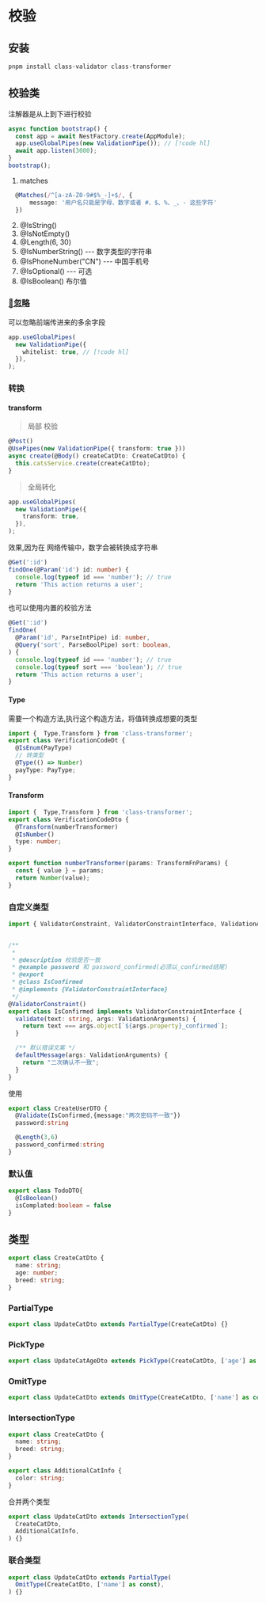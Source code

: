 # 校验

## 安装
```bash
pnpm install class-validator class-transformer
```

## 校验类

<blue>注解器是从上到下进行校验</blue>


```ts
async function bootstrap() {
  const app = await NestFactory.create(AppModule);
  app.useGlobalPipes(new ValidationPipe()); // [!code hl]
  await app.listen(3000);
}
bootstrap();
```

1. matches
```ts
  @Matches(/^[a-zA-Z0-9#$%_-]+$/, {
      message: '用户名只能是字母、数字或者 #、$、%、_、- 这些字符'
  })
```
2. @IsString()
3. @IsNotEmpty()
4. @Length(6, 30)
5. @IsNumberString()  ---  数字类型的字符串
6. @IsPhoneNumber("CN") --- 中国手机号
7. @IsOptional() --- 可选
8. @IsBoolean() 布尔值

### [🔗忽略](https://docs.nestjs.com/techniques/validation)
可以忽略前端传进来的多余字段
```ts
app.useGlobalPipes(
  new ValidationPipe({
    whitelist: true, // [!code hl]
  }),
);
```

### 转换
#### transform

> 局部 校验
```ts
@Post()
@UsePipes(new ValidationPipe({ transform: true }))
async create(@Body() createCatDto: CreateCatDto) {
  this.catsService.create(createCatDto);
}
```
> 全局转化
```ts
app.useGlobalPipes(
  new ValidationPipe({
    transform: true,
  }),
);
```
效果,因为在 网络传输中，数字会被转换成字符串

```ts
@Get(':id')
findOne(@Param('id') id: number) {
  console.log(typeof id === 'number'); // true
  return 'This action returns a user';
}
```
也可以使用内置的校验方法
```ts
@Get(':id')
findOne(
  @Param('id', ParseIntPipe) id: number,
  @Query('sort', ParseBoolPipe) sort: boolean,
) {
  console.log(typeof id === 'number'); // true
  console.log(typeof sort === 'boolean'); // true
  return 'This action returns a user';
}
```
#### Type 
需要一个构造方法,执行这个构造方法，将值转换成想要的类型
```ts
import {  Type,Transform } from 'class-transformer';
export class VerificationCodeDt {
  @IsEnum(PayType)
  // 转类型
  @Type(() => Number)
  payType: PayType;
}
```

#### Transform
```ts
import {  Type,Transform } from 'class-transformer';
export class VerificationCodeDto {
  @Transform(numberTransformer)
  @IsNumber()
  type: number;
}

export function numberTransformer(params: TransformFnParams) {
  const { value } = params;
  return Number(value);
}
```

### 自定义类型

```ts
import { ValidatorConstraint, ValidatorConstraintInterface, ValidationArguments } from "class-validator";


/**
 *
 * @description 校验是否一致
 * @example password 和 password_confirmed(必须以_confirmed结尾)
 * @export
 * @class IsConfirmed
 * @implements {ValidatorConstraintInterface}
 */
@ValidatorConstraint()
export class IsConfirmed implements ValidatorConstraintInterface {
  validate(text: string, args: ValidationArguments) {
    return text === args.object[`${args.property}_confirmed`];
  }

  /** 默认错误文案 */
  defaultMessage(args: ValidationArguments) {
    return "二次确认不一致";
  }
}
```

使用

```ts
export class CreateUserDTO {
  @Validate(IsConfirmed,{message:"两次密码不一致"})
  password:string

  @Length(3,6)
  password_confirmed:string
}
```

### 默认值

```ts
export class TodoDTO{
  @IsBoolean()
  isComplated:boolean = false
}
```

## 类型

```ts
export class CreateCatDto {
  name: string;
  age: number;
  breed: string;
}
```
### PartialType
```ts
export class UpdateCatDto extends PartialType(CreateCatDto) {}
```
### PickType
```ts
export class UpdateCatAgeDto extends PickType(CreateCatDto, ['age'] as const) {}
```
### OmitType
```ts
export class UpdateCatDto extends OmitType(CreateCatDto, ['name'] as const) {}
```
### IntersectionType
```ts
export class CreateCatDto {
  name: string;
  breed: string;
}

export class AdditionalCatInfo {
  color: string;
}
```
合并两个类型

```ts
export class UpdateCatDto extends IntersectionType(
  CreateCatDto,
  AdditionalCatInfo,
) {}
```
### 联合类型

```ts
export class UpdateCatDto extends PartialType(
  OmitType(CreateCatDto, ['name'] as const),
) {}
```